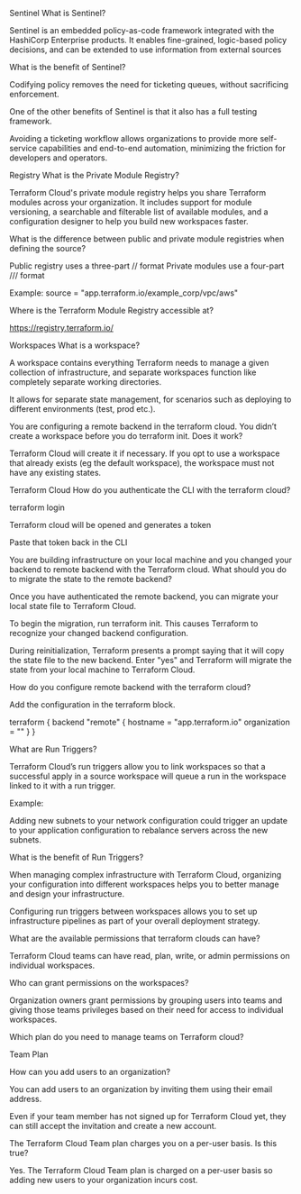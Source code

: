 Sentinel
What is Sentinel?

Sentinel is an embedded policy-as-code framework integrated with the HashiCorp Enterprise products. It enables fine-grained, logic-based policy decisions, and can be extended to use information from external sources

 

What is the benefit of Sentinel?

Codifying policy removes the need for ticketing queues, without sacrificing enforcement.

One of the other benefits of Sentinel is that it also has a full testing framework.

Avoiding a ticketing workflow allows organizations to provide more self-service capabilities and end-to-end automation, minimizing the friction for developers and operators.

 

 

Registry
What is the Private Module Registry?

Terraform Cloud's private module registry helps you share Terraform modules across your organization. It includes support for module versioning, a searchable and filterable list of available modules, and a configuration designer to help you build new workspaces faster.

 

What is the difference between public and private module registries when defining the source?

Public registry uses a three-part <NAMESPACE>/<MODULE NAME>/<PROVIDER> format
Private modules use a four-part <HOSTNAME>/<ORGANIZATION>/<MODULE NAME>/<PROVIDER> format

Example: source  = "app.terraform.io/example_corp/vpc/aws"

 

Where is the Terraform Module Registry accessible at?

https://registry.terraform.io/

 

 

Workspaces
What is a workspace?

A workspace contains everything Terraform needs to manage a given collection of infrastructure, and separate workspaces function like completely separate working directories. 

It allows for separate state management, for scenarios such as deploying to different environments (test, prod etc.).

 

You are configuring a remote backend in the terraform cloud. You didn’t create a workspace before you do terraform init. Does it work?

Terraform Cloud will create it if necessary. If you opt to use a workspace that already exists (eg the default workspace), the workspace must not have any existing states.

 

 

Terraform Cloud
How do you authenticate the CLI with the terraform cloud?

terraform login

Terraform cloud will be opened and generates a token

Paste that token back in the CLI

 

You are building infrastructure on your local machine and you changed your backend to remote backend with the Terraform cloud. What should you do to migrate the state to the remote backend?

Once you have authenticated the remote backend, you can migrate your local state file to Terraform Cloud.

To begin the migration, run terraform init. This causes Terraform to recognize your changed backend configuration.

During reinitialization, Terraform presents a prompt saying that it will copy the state file to the new backend. Enter "yes" and Terraform will migrate the state from your local machine to Terraform Cloud.

 

How do you configure remote backend with the terraform cloud?

Add the configuration in the terraform block.


terraform {
  backend "remote" {
    hostname      = "app.terraform.io"
    organization  = "<YOUR-ORG-NAME>"
  }
}
 

What are Run Triggers?

Terraform Cloud’s run triggers allow you to link workspaces so that a successful apply in a source workspace will queue a run in the workspace linked to it with a run trigger.

Example:

Adding new subnets to your network configuration could trigger an update to your application configuration to rebalance servers across the new subnets.

 

What is the benefit of Run Triggers?

When managing complex infrastructure with Terraform Cloud, organizing your configuration into different workspaces helps you to better manage and design your infrastructure.

Configuring run triggers between workspaces allows you to set up infrastructure pipelines as part of your overall deployment strategy.

 

What are the available permissions that terraform clouds can have?

Terraform Cloud teams can have read, plan, write, or admin permissions on individual workspaces.

 

Who can grant permissions on the workspaces?

Organization owners grant permissions by grouping users into teams and giving those teams privileges based on their need for access to individual workspaces.

 

Which plan do you need to manage teams on Terraform cloud?

Team Plan

 

How can you add users to an organization?

You can add users to an organization by inviting them using their email address.

Even if your team member has not signed up for Terraform Cloud yet, they can still accept the invitation and create a new account.

 

The Terraform Cloud Team plan charges you on a per-user basis. Is this true?

Yes. The Terraform Cloud Team plan is charged on a per-user basis so adding new users to your organization incurs cost.
